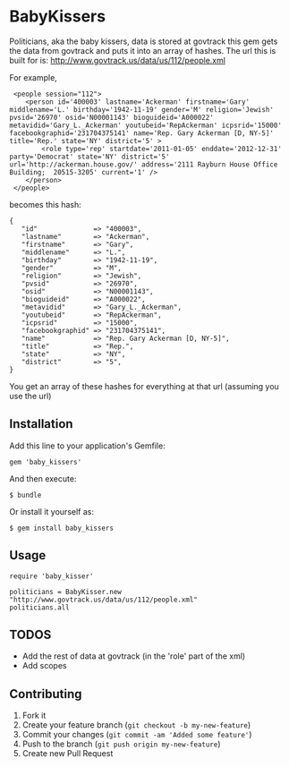 # BabyKissers

Politicians, aka the baby kissers, data is stored at govtrack this gem
gets the data from govtrack and puts it into an array of hashes.
The url this is built for is: http://www.govtrack.us/data/us/112/people.xml

For example,

     <people session="112">
     	<person id='400003' lastname='Ackerman' firstname='Gary' middlename='L.' birthday='1942-11-19' gender='M' religion='Jewish' pvsid='26970' osid='N00001143' bioguideid='A000022' metavidid='Gary_L._Ackerman' youtubeid='RepAckerman' icpsrid='15000' facebookgraphid='231704375141' name='Rep. Gary Ackerman [D, NY-5]' title='Rep.' state='NY' district='5' >
     		<role type='rep' startdate='2011-01-05' enddate='2012-12-31' party='Democrat' state='NY' district='5' url='http://ackerman.house.gov/' address='2111 Rayburn House Office Building;  20515-3205' current='1' />
     	</person>
     </people>

becomes this hash:

    {
       "id"              => "400003",
       "lastname"        => "Ackerman",
       "firstname"       => "Gary",
       "middlename"      => "L.",
       "birthday"        => "1942-11-19",
       "gender"          => "M",
       "religion"        => "Jewish",
       "pvsid"           => "26970",
       "osid"            => "N00001143",
       "bioguideid"      => "A000022",
       "metavidid"       => "Gary_L._Ackerman",
       "youtubeid"       => "RepAckerman",
       "icpsrid"         => "15000",
       "facebookgraphid" => "231704375141",
       "name"            => "Rep. Gary Ackerman [D, NY-5]",
       "title"           => "Rep.",
       "state"           => "NY",
       "district"        => "5",
    }

You get an array of these hashes for everything at that url (assuming you use the url)

## Installation

Add this line to your application's Gemfile:

    gem 'baby_kissers'

And then execute:

    $ bundle

Or install it yourself as:

    $ gem install baby_kissers

## Usage
    require 'baby_kisser'

    politicians = BabyKisser.new "http://www.govtrack.us/data/us/112/people.xml"
    politicians.all


## TODOS
* Add the rest of data at govtrack (in the 'role' part of the xml)
* Add scopes

## Contributing
1. Fork it
2. Create your feature branch (`git checkout -b my-new-feature`)
3. Commit your changes (`git commit -am 'Added some feature'`)
4. Push to the branch (`git push origin my-new-feature`)
5. Create new Pull Request
